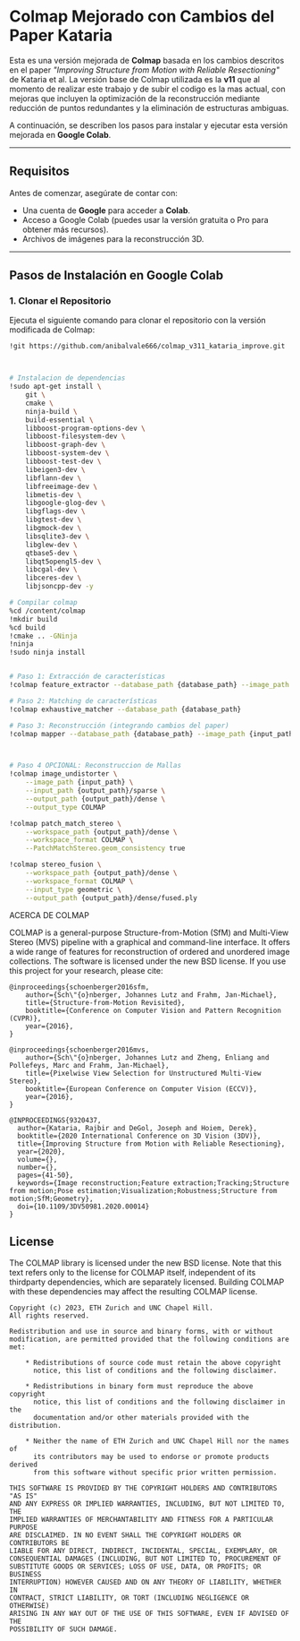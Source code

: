 # Colmap Mejorado con Cambios del Paper Kataria

Esta es una versión mejorada de **Colmap** basada en los cambios descritos en el paper *"Improving Structure from Motion with Reliable Resectioning"* de Kataria et al. La versión base de Colmap utilizada es la **v11** que al momento de realizar este trabajo y de subir el codigo es la mas actual, con mejoras que incluyen la optimización de la reconstrucción mediante reducción de puntos redundantes y la eliminación de estructuras ambiguas.

A continuación, se describen los pasos para instalar y ejecutar esta versión mejorada en **Google Colab**.

---

## Requisitos
Antes de comenzar, asegúrate de contar con:
- Una cuenta de **Google** para acceder a **Colab**.
- Acceso a Google Colab (puedes usar la versión gratuita o Pro para obtener más recursos).
- Archivos de imágenes para la reconstrucción 3D.

---

## Pasos de Instalación en Google Colab

### 1. Clonar el Repositorio
Ejecuta el siguiente comando para clonar el repositorio con la versión modificada de Colmap:
```bash
!git https://github.com/anibalvale666/colmap_v311_kataria_improve.git



# Instalacion de dependencias
!sudo apt-get install \
    git \
    cmake \
    ninja-build \
    build-essential \
    libboost-program-options-dev \
    libboost-filesystem-dev \
    libboost-graph-dev \
    libboost-system-dev \
    libboost-test-dev \
    libeigen3-dev \
    libflann-dev \
    libfreeimage-dev \
    libmetis-dev \
    libgoogle-glog-dev \
    libgflags-dev \
    libgtest-dev \
    libgmock-dev \
    libsqlite3-dev \
    libglew-dev \
    qtbase5-dev \
    libqt5opengl5-dev \
    libcgal-dev \
    libceres-dev \
    libjsoncpp-dev -y

# Compilar colmap
%cd /content/colmap
!mkdir build
%cd build
!cmake .. -GNinja
!ninja
!sudo ninja install


# Paso 1: Extracción de características
!colmap feature_extractor --database_path {database_path} --image_path {input_path} --output_path {output_path}

# Paso 2: Matching de características
!colmap exhaustive_matcher --database_path {database_path}

# Paso 3: Reconstrucción (integrando cambios del paper)
!colmap mapper --database_path {database_path} --image_path {input_path} --output_path {output_path}/sparse



# Paso 4 OPCIONAL: Reconstruccion de Mallas
!colmap image_undistorter \
    --image_path {input_path} \
    --input_path {output_path}/sparse \
    --output_path {output_path}/dense \
    --output_type COLMAP

!colmap patch_match_stereo \
    --workspace_path {output_path}/dense \
    --workspace_format COLMAP \
    --PatchMatchStereo.geom_consistency true

!colmap stereo_fusion \
    --workspace_path {output_path}/dense \
    --workspace_format COLMAP \
    --input_type geometric \
    --output_path {output_path}/dense/fused.ply

```

ACERCA DE COLMAP

COLMAP is a general-purpose Structure-from-Motion (SfM) and Multi-View Stereo
(MVS) pipeline with a graphical and command-line interface. It offers a wide
range of features for reconstruction of ordered and unordered image collections.
The software is licensed under the new BSD license. If you use this project for
your research, please cite:

    @inproceedings{schoenberger2016sfm,
        author={Sch\"{o}nberger, Johannes Lutz and Frahm, Jan-Michael},
        title={Structure-from-Motion Revisited},
        booktitle={Conference on Computer Vision and Pattern Recognition (CVPR)},
        year={2016},
    }

    @inproceedings{schoenberger2016mvs,
        author={Sch\"{o}nberger, Johannes Lutz and Zheng, Enliang and Pollefeys, Marc and Frahm, Jan-Michael},
        title={Pixelwise View Selection for Unstructured Multi-View Stereo},
        booktitle={European Conference on Computer Vision (ECCV)},
        year={2016},
    }

    @INPROCEEDINGS{9320437,
      author={Kataria, Rajbir and DeGol, Joseph and Hoiem, Derek},
      booktitle={2020 International Conference on 3D Vision (3DV)}, 
      title={Improving Structure from Motion with Reliable Resectioning}, 
      year={2020},
      volume={},
      number={},
      pages={41-50},
      keywords={Image reconstruction;Feature extraction;Tracking;Structure from motion;Pose estimation;Visualization;Robustness;Structure from motion;SfM;Geometry},
      doi={10.1109/3DV50981.2020.00014}
    }

License
-------

The COLMAP library is licensed under the new BSD license. Note that this text
refers only to the license for COLMAP itself, independent of its thirdparty
dependencies, which are separately licensed. Building COLMAP with these
dependencies may affect the resulting COLMAP license.

    Copyright (c) 2023, ETH Zurich and UNC Chapel Hill.
    All rights reserved.

    Redistribution and use in source and binary forms, with or without
    modification, are permitted provided that the following conditions are met:

        * Redistributions of source code must retain the above copyright
          notice, this list of conditions and the following disclaimer.

        * Redistributions in binary form must reproduce the above copyright
          notice, this list of conditions and the following disclaimer in the
          documentation and/or other materials provided with the distribution.

        * Neither the name of ETH Zurich and UNC Chapel Hill nor the names of
          its contributors may be used to endorse or promote products derived
          from this software without specific prior written permission.

    THIS SOFTWARE IS PROVIDED BY THE COPYRIGHT HOLDERS AND CONTRIBUTORS "AS IS"
    AND ANY EXPRESS OR IMPLIED WARRANTIES, INCLUDING, BUT NOT LIMITED TO, THE
    IMPLIED WARRANTIES OF MERCHANTABILITY AND FITNESS FOR A PARTICULAR PURPOSE
    ARE DISCLAIMED. IN NO EVENT SHALL THE COPYRIGHT HOLDERS OR CONTRIBUTORS BE
    LIABLE FOR ANY DIRECT, INDIRECT, INCIDENTAL, SPECIAL, EXEMPLARY, OR
    CONSEQUENTIAL DAMAGES (INCLUDING, BUT NOT LIMITED TO, PROCUREMENT OF
    SUBSTITUTE GOODS OR SERVICES; LOSS OF USE, DATA, OR PROFITS; OR BUSINESS
    INTERRUPTION) HOWEVER CAUSED AND ON ANY THEORY OF LIABILITY, WHETHER IN
    CONTRACT, STRICT LIABILITY, OR TORT (INCLUDING NEGLIGENCE OR OTHERWISE)
    ARISING IN ANY WAY OUT OF THE USE OF THIS SOFTWARE, EVEN IF ADVISED OF THE
    POSSIBILITY OF SUCH DAMAGE.
